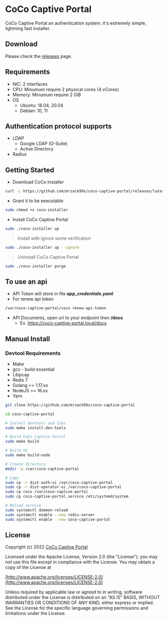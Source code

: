# CoCo Captive Portal

CoCo Captive Portal an authentication system. it's extremely simple, lightning fast installer.

## Download

Please check the [releases](https://github.com/mrzack99s/coco-captive-portal/releases/) page.

## Requirements

- NIC: 2 interfaces
- CPU: Minumum require 2 physical cores (4 vCores)
- Memory: Minumum require 2 GiB
- OS
  - Ubuntu: 18.04, 20.04
  - Debian: 10, 11

## Authentication protocol supports

- LDAP
  - Google LDAP (G-Suite)
  - Active Directory
- Radius

## Getting Started

- Download CoCo Installer

```bash
curl -L https://github.com/mrzack99s/coco-captive-portal/releases/latest/download/coco-installer -o coco-installer
```

- Grant it to be executable

```bash
sudo chmod +x coco-installer
```

- Install CoCo Captive Portal

```bash
sudo ./coco-installer up
```

> Install with ignore some verification

```bash
sudo ./coco-installer up --ignore
```

> Uninstall CoCo Captive Portal

```bash
sudo ./coco-installer purge
```

## To use an api

- API Token will store in file **_app_credentials.yaml_**
- For renew api token

```bash
/var/coco-captive-portal/coco renew-api-token
```

- API Documents, open url to your endpoint then **/docs**
  - Ex. https://coco-captive-portal.local/docs

## Manual Install

### Devtool Requirements

- Make
- gcc - build essential
- Libpcap
- Redis 7
- Golang >= 1.17.xx
- NodeJS >= 16.xx
- Yarn

```bash
git clone https://github.com/mrzack99s/coco-captive-portal

cd coco-captive-portal

# Install devtools and libs
sudo make install-dev-tools

# Build CoCo Captive Portal
sudo make build

# Build UI
sudo make build-node

# Create directory
mkdir -p /var/coco-captive-portal

# Copy
sudo cp -r dist-auth-ui /var/coco-captive-portal
sudo cp -r dist-operator-ui /var/coco-captive-portal
sudo cp coco /var/coco-captive-portal
sudo cp coco-captive-portal.service /etc/systemd/system

# Reload service
sudo systemctl daemon-reload
sudo systemctl enable --now redis-server
sudo systemctl enable --now coco-captive-portal
```

## License

Copyright (c) 2022 [CoCo Captive Portal](https://github.com/mrzack99s/coco-captive-portal)

Licensed under the Apache License, Version 2.0 (the "License");
you may not use this file except in compliance with the License.
You may obtain a copy of the License at

[http://www.apache.org/licenses/LICENSE-2.0](http://www.apache.org/licenses/LICENSE-2.0)

Unless required by applicable law or agreed to in writing, software
distributed under the License is distributed on an "AS IS" BASIS,
WITHOUT WARRANTIES OR CONDITIONS OF ANY KIND, either express or implied.
See the License for the specific language governing permissions and
limitations under the License.
